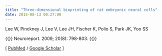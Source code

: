 ```yaml
---
title: "Three-dimensional bioprinting of rat embryonic neural cells"
date: 2015-08-13 00:27:00
---
```


Lee W, Pinckney J, Lee V, Lee JH, Fischer K, Polio S, Park JK, Yoo SS

{{<format bright-green>}}
Neuroreport. 2009; 20(8): 798-803.
{{</format>}}

[ [PubMed](http://www.ncbi.nlm.nih.gov/pubmed/?term=Three-dimensional+bioprinting+of+rat+embryonic+neural+cells) / [Google Scholar](https://scholar.google.com/scholar?q=Three-dimensional+bioprinting+of+rat+embryonic+neural+cells&btnG=&hl=en&lr=lang_en&as_sdt=0%2C5) ] 

